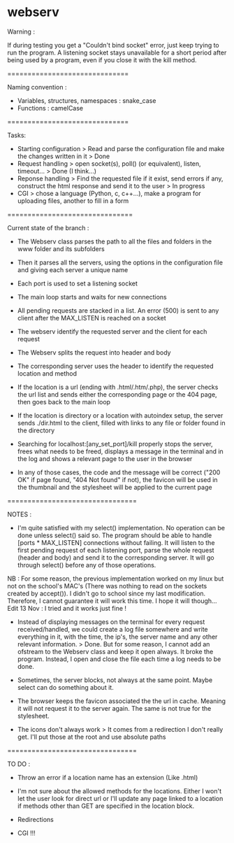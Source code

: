 # webserv

Warning :

If during testing you get a "Couldn't bind socket" error, just keep trying to run the program. A listening socket stays unavailable for a short period after being used by a program, even if you close it with the kill method.

==============================

Naming convention :

- Variables, structures, namespaces : snake_case
- Functions : camelCase

==============================

Tasks:

- Starting configuration > Read and parse the configuration file and make the changes written in it > Done
- Request handling > open socket(s), poll() (or equivalent), listen, timeout... > Done (I think...)
- Reponse handling > Find the requested file if it exist, send errors if any, construct the html response and send it to the user > In progress
- CGI > chose a language (Python, c, c++...), make a program for uploading files, another to fill in a form

===============================

Current state of the branch :

- The Webserv class parses the path to all the files and folders in the www folder and its subfolders

- Then it parses all the servers, using the options in the configuration file and giving each server a unique name

- Each port is used to set a listening socket

- The main loop starts and waits for new connections

- All pending requests are stacked in a list. An error (500) is sent to any client after the MAX_LISTEN is reached on a socket

- The webserv identify the requested server and the client for each request

- The Webserv splits the request into header and body

- The corresponding server uses the header to identify the requested location and method

- If the location is a url (ending with .html/.htm/.php), the server checks the url list and sends either the corresponding page or the 404 page, then goes back to the main loop

- If the location is directory or a location with autoindex setup, the server sends ./dir.html to the client, filled with links to any file or folder found in the directory

- Searching for localhost:[any_set_port]/kill properly stops the server, frees what needs to be freed, displays a message in the terminal and in the log and shows a relevant page to the user in the browser

- In any of those cases, the code and the message will be correct ("200 OK" if page found, "404 Not found" if not), the favicon will be used in the thumbnail and the stylesheet will be applied to the current page

================================

NOTES :

- I'm quite satisfied with my select() implementation. No operation can be done unless select() said so. The program should be able to handle [ports * MAX_LISTEN] connections without failing. It will listen to the first pending request of each listening port, parse the whole request (header and body) and send it to the corresponding server. It will go through select() before any of those operations.

NB : For some reason, the previous implementation worked on my linux but not on the school's MAC's (There was nothing to read on the sockets created by accept()). I didn't go to school since my last modification. Therefore, I cannot guarantee it will work this time. I hope it will though...
Edit 13 Nov : I tried and it works just fine !

- Instead of displaying messages on the terminal for every request received/handled, we could create a log file somewhere and write everything in it, with the time, the ip's, the server name and any other relevant information. > Done. But for some reason, I cannot add an ofstream to the Webserv class and keep it open always. It broke the program. Instead, I open and close the file each time a log needs to be done.

- Sometimes, the server blocks, not always at the same point. Maybe select can do something about it.

- The browser keeps the favicon associated the the url in cache. Meaning it will not request it to the server again. The same is not true for the stylesheet.

- The icons don't always work > It comes from a redirection I don't really get. I'll put those at the root and use absolute paths

================================

TO DO :

- Throw an error if a location name has an extension (Like .html)

- I'm not sure about the allowed methods for the locations. Either I won't let the user look for direct url or I'll update any page linked to a location if methods other than GET are specified in the location block.

- Redirections

- CGI !!!